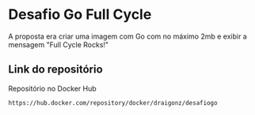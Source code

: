 
# Desafio Go Full Cycle

A proposta era criar uma imagem com Go com no máximo 2mb e exibir a mensagem "Full Cycle Rocks!"


## Link do repositório

Repositório no Docker Hub

```
https://hub.docker.com/repository/docker/draigonz/desafiogo
```
